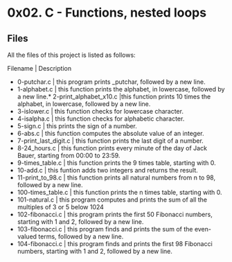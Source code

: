 # 0x02. C - Functions, nested loops

##  Files
All the files of this project is listed as follows:


Filename       | Description

* 0-putchar.c | this program prints _putchar, followed by a new line.
* 1-alphabet.c | this function prints the alphabet, in lowercase, followed by a new line.* 2-print_alphabet_x10.c |this function prints 10 times the alphabet, in lowercase, followed by a new line.
* 3-islower.c | this function checks for lowercase character.
* 4-isalpha.c | this function checks for alphabetic character.
* 5-sign.c | this  prints the sign of a number.
* 6-abs.c | this function computes the absolute value of an integer.
* 7-print_last_digit.c | this function prints the last digit of a number.
* 8-24_hours.c | this function prints every minute of the day of Jack Bauer, starting from 00:00 to 23:59.
* 9-times_table.c | this function prints the 9 times table, starting with 0.
* 10-add.c | this funtion adds two integers and returns the result.
* 11-print_to_98.c | this function prints all natural numbers from n to 98, followed by a new line.
* 100-times_table.c | this function prints the n times table, starting with 0.
* 101-natural.c | this program computes and prints the sum of all the multiples of 3 or 5 below 1024
* 102-fibonacci.c | this program prints the first 50 Fibonacci numbers, starting with 1 and 2, followed by a new line.
* 103-fibonacci.c | this program finds and prints the sum of the even-valued terms, followed by a new line.
* 104-fibonacci.c | this program finds and prints the first 98 Fibonacci numbers, starting with 1 and 2, followed by a new line.

